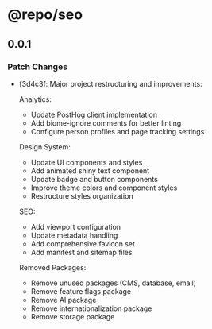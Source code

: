 # @repo/seo

## 0.0.1

### Patch Changes

- f3d4c3f: Major project restructuring and improvements:

  Analytics:

  - Update PostHog client implementation
  - Add biome-ignore comments for better linting
  - Configure person profiles and page tracking settings

  Design System:

  - Update UI components and styles
  - Add animated shiny text component
  - Update badge and button components
  - Improve theme colors and component styles
  - Restructure styles organization

  SEO:

  - Add viewport configuration
  - Update metadata handling
  - Add comprehensive favicon set
  - Add manifest and sitemap files

  Removed Packages:

  - Remove unused packages (CMS, database, email)
  - Remove feature flags package
  - Remove AI package
  - Remove internationalization package
  - Remove storage package
